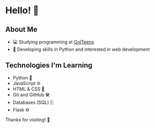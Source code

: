 # Hello! 👋

## About Me

- 💻 Studying programming at [GoITeens](https://goiteens.ua/)
- 🚀 Developing skills in Python and interested in web development

## Technologies I'm Learning

- Python 🐍
- JavaScript 🌐
- HTML & CSS 🎨
- Git and GitHub 🛠
- Databases (SQL) 🗄
- Flask ⚙️

Thanks for visiting! 🚀
